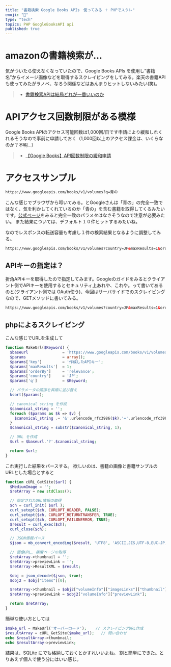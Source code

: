 ```yaml
---
title: "書籍検索 Google Books APIs　使ってみる ＋ PHPでスクレ"
emoji: "📝"
type: "tech"
topics: PHP GoogleBooksAPI api
published: true
---
```


# amazonの書籍検索が…
気がついたら使えなくなっていたので、Google Books APIs を使用し”書籍名”からイメージ画像などを取得するスクレイピングをしてみる。楽天の書籍APIも使ってみたがラノベ、なろう関係などはあんまりヒットしないみたい(笑)。

>+ [書籍検索APIは結局どれが一番いいのか](https://qiita.com/Hidekazu-Karino/items/3c2edbadbcbf1551c6cf)

# APIアクセス回数制限がある模様
Google Books APIのアクセス可能回数は1,000回/日です申請により緩和しれくれるそうなので事前に申請しておく（1,000回以上のアクセス課金は、いくらなのか？不明…）

>+ [【Google Books】API回数制限の緩和申請](http://lnovel.diary.to/archives/65829762.html)

# アクセスサンプル
```html
https://www.googleapis.com/books/v1/volumes?q=青の
```
こんな感じでブラウザから叩いてみる。とGoogleさんは「青の」の完全一致ではなく、気を利かしてくれているのか「青の」を含む書籍を取得してくるみたいです。[公式ページ](https://developers.google.com/books/docs/overview)をみると完全一致のパラメタはなさそうなので注意が必要みたい。
また結果については、デフォルト１０件ヒットするみたいね。

なのでレスポンスの転送容量も考慮し１件の検索結果となるように調整してみる。

```html
https://www.googleapis.com/books/v1/volumes?country=JP&maxResults=1&orderBy=relevance&q=オーバーロード
```

## APIキーの指定は？
折角APIキーを取得したので指定してみます。Googleのガイドをみるとクライアント側でAPIキーを使用するとセキュリティ上あれや、これや。って書いてあるのと(クライアント側では OAuth使う)、今回はサーバサイドでのスクレイピングなので、GETメソッドに書いてみる。

```html
https://www.googleapis.com/books/v1/volumes?country=JP&maxResults=1&orderBy=relevance&q=オーバーロード&key=作成したAPIキー
```

## phpによるスクレイピング
こんな感じでURLを生成して

```php
function MakeUrl($Keyword) {
  $baseurl               = 'https://www.googleapis.com/books/v1/volumes';
  $params                = array();
  $params['key']         = '作成したAPIキー';
  $params['maxResults']  = 1;
  $params['orderBy']     = 'relevance';
  $params['country']     = 'JP';
  $params['q']           = $Keyword;

  // パラメータの順序を昇順に並び替え
  ksort($params);

  // canonical string を作成
  $canonical_string = '';
  foreach ($params as $k => $v) {
    $canonical_string .= '&'.urlencode_rfc3986($k).'='.urlencode_rfc3986($v);
  }
  $canonical_string = substr($canonical_string, 1);

  // URL を作成
  $url = $baseurl.'?'.$canonical_string;

  return $url;
}
```

これ実行した結果をパースする。
欲しいのは、書籍の画像と書籍サンプルのURLとした場合とすると

```php
function cURL_GetSite($url) {
  $MediumImage = '';
  $retArray = new stdClass();

  // 指定されたURL情報の取得
  $ch = curl_init( $url );
  curl_setopt($ch, CURLOPT_HEADER, FALSE);
  curl_setopt($ch, CURLOPT_RETURNTRANSFER, TRUE);
  curl_setopt($ch, CURLOPT_FAILONERROR, TRUE);
  $result = curl_exec($ch);
  curl_close($ch);

  // JSON情報パース
  $json = mb_convert_encoding($result, 'UTF8', 'ASCII,JIS,UTF-8,EUC-JP,SJIS-WIN');

  // 画像URL, 検索ページの取得
  $retArray->thumbnail = '';
  $retArray->previewLink = '';
  $retArray->ResultXML = $result;

  $obj = json_decode($json, true);
  $obj2 = $obj["items"][0];

  $retArray->thumbnail = $obj2["volumeInfo"]["imageLinks"]["thumbnail"];
  $retArray->previewLink = $obj2["volumeInfo"]["previewLink"];

  return $retArray;
}
```

簡単な使い方としては

```php
$make_url = MakeUrl('オーバーロード');    // スクレイピングURL作成
$resultArray = cURL_GetSite($make_url);   // 問い合わせ
echo $resultArray->thumbnail;
echo $resultArray->previewLink;
```

結果は、SQLite にでも格納しておくとかすれいいよね。
割と簡単にできた。とりあえず個人で使う分にはいい感じ。

